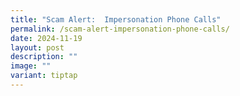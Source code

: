 ```yaml
---
title: "Scam Alert:  Impersonation Phone Calls"
permalink: /scam-alert-impersonation-phone-calls/
date: 2024-11-19
layout: post
description: ""
image: ""
variant: tiptap
---
```

